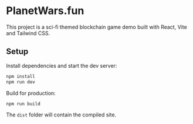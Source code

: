 # PlanetWars.fun

This project is a sci-fi themed blockchain game demo built with React, Vite and Tailwind CSS.

## Setup

Install dependencies and start the dev server:

```bash
npm install
npm run dev
```

Build for production:

```bash
npm run build
```

The `dist` folder will contain the compiled site.
